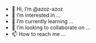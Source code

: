 - 👋 Hi, I’m @azoz-azoz
- 👀 I’m interested in ...
- 🌱 I’m currently learning ...
- 💞️ I’m looking to collaborate on ...
- 📫 How to reach me ...

<!---
azoz-azoz/azoz-azoz is a ✨ special ✨ repository because its `README.md` (this file) appears on your GitHub profile.
You can click the Preview link to take a look at your changes.
--->
